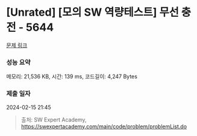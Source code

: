 # [Unrated] [모의 SW 역량테스트] 무선 충전 - 5644 

[문제 링크](https://swexpertacademy.com/main/code/problem/problemDetail.do?contestProbId=AWXRDL1aeugDFAUo) 

### 성능 요약

메모리: 21,536 KB, 시간: 139 ms, 코드길이: 4,247 Bytes

### 제출 일자

2024-02-15 21:45



> 출처: SW Expert Academy, https://swexpertacademy.com/main/code/problem/problemList.do